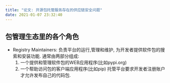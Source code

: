```yaml
---
title: "论文: 开源包托管服务存在的供应链安全问题"
date: 2021-01-07 23:32:40
---
```


## 包管理生态里的各个角色

* Registry Maintainers: 负责平台的运行,管理和维护, 为开发者提供软件包的搜索和安装功能. 通常由两部分组成:
    1. 一个提供和管理软件包的WEB应用程序(比如pypi.org)
    2. 一个帮助访问包的客户端应用程序(比如pip)
   托管平台要求开发者注册账户才允许发布自己的代码包.